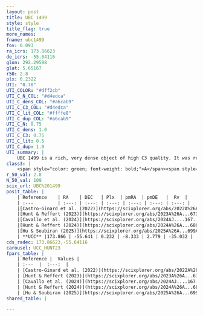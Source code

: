 ```yaml
---
layout: post
title: UBC 1499
style: style
title_flag: true
more_names: 
fname: ubc1499
fov: 0.093
ra_icrs: 173.86623
de_icrs: -55.64116
glon: 292.29598
glat: 5.65167
r50: 2.8
plx: 0.2322
UTI: "0.70"
UTI_COLOR: "#dff2cb"
UTI_C_N_COL: "#d4edca"
UTI_C_dens_COL: "#a6cab9"
UTI_C_C3_COL: "#d4edca"
UTI_C_lit_COL: "#ffffe8"
UTI_C_dup_COL: "#a6cab9"
UTI_C_N: 0.75
UTI_C_dens: 1.0
UTI_C_C3: 0.75
UTI_C_lit: 0.5
UTI_C_dup: 1.0
UTI_summary: |
    UBC 1499 is a rich, very dense object of high C3 quality. It was recently reported but it is moderately studied in the literature.
class3: |
    <span style="color: green; font-weight: bold;">A</span><span style="color: #FFC300; font-weight: bold;">B</span>
r_50_val: 2.8
N_50_val: 109
scix_url: UBC%201499
posit_table: |
    | Reference    | RA    | DEC   | Plx  | pmRA  | pmDE   |  Rv  |
    | :---         | :---: | :---: | :---: | :---: | :---: | :---: |
    |[Castro-Ginard et al. (2022)](https://scixplorer.org/abs/2022A%26A...661A.118C) | 173.9 | -55.64 | 0.24 | -8.35 | 2.78 | -35.47 |
    |[Hunt & Reffert (2023)](https://scixplorer.org/abs/2023A%26A...673A.114H) | 173.867 | -55.636 | 0.241 | -8.325 | 2.765 | -22.679 |
    |[Cavallo et al. (2024)](https://scixplorer.org/abs/2024AJ....167...12C) | 173.866 | -55.638 | 0.241 | -- | -- | -- |
    |[Hunt & Reffert (2024)](https://scixplorer.org/abs/2024A%26A...686A..42H) | 173.867 | -55.636 | 0.241 | -8.325 | 2.765 | -22.679 |
    |[Hu & Soubiran (2025)](https://scixplorer.org/abs/2025A%26A...699A.246H) | 173.866 | -55.638 | -- | -- | -- | -- |
    | **UCC** |173.866 | -55.641 | 0.232 | -8.333 | 2.779 | -35.032 | 
cds_radec: 173.86623,-55.64116
carousel: UCC_HUNT23
fpars_table: |
    | Reference |  Values |
    | :---  |  :---:  |
    | [Castro-Ginard et al. (2022)](https://scixplorer.org/abs/2022A%26A...661A.118C) | `AV=0.814, Dist=4453, logAge=9.595` |
    | [Hunt & Reffert (2023)](https://scixplorer.org/abs/2023A%26A...673A.114H) | `AV50=0.987, diffAV50=0.888, MOD50=12.906, logAge50=8.892` |
    | [Cavallo et al. (2024)](https://scixplorer.org/abs/2024AJ....167...12C) | `AV50=0.9, dMod50=12.64, logAge50=9.48, [Fe/H]50=-0.2` |
    | [Hunt & Reffert (2024)](https://scixplorer.org/abs/2024A%26A...686A..42H) | `MassJ=410.298` |
    | [Hu & Soubiran (2025)](https://scixplorer.org/abs/2025A%26A...699A.246H) | `MA22=-0.25, MA23f=-0.39, MA23g=-0.27, MZ23=-0.4, MK24=-0.38, MF24=-0.36` |
shared_table: |
    
---
```

